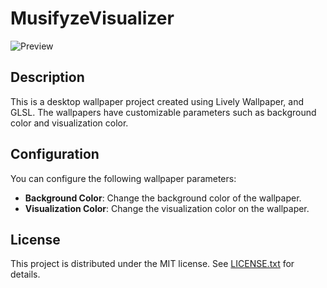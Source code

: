 # MusifyzeVisualizer

![Preview](^img/preview.gif^)

## Description

This is a desktop wallpaper project created using Lively Wallpaper, and GLSL. The wallpapers have customizable parameters such as background color and visualization color.

## Configuration

You can configure the following wallpaper parameters:

- **Background Color**: Change the background color of the wallpaper.
- **Visualization Color**: Change the visualization color on the wallpaper.

## License

This project is distributed under the MIT license. See [LICENSE.txt](LICENSE.txt) for details.
